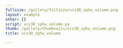 ```yaml
---
fullsize: /gallery/fullsize/vcs3D_sphu_volume.png
layout: example
other: []
script: vcs3D_sphu_volume.py
thumb: /gallery/thumbnails/vcs3D_sphu_volume.png
title: vcs3D_sphu_volume

---
```

